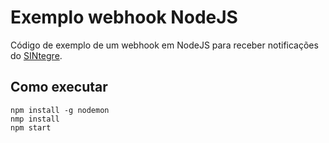 Exemplo webhook NodeJS
=============

Código de exemplo de um webhook em NodeJS para receber notificações do [SINtegre](https://sintegre.ons.org.br).

## Como executar

```
npm install -g nodemon
nmp install
npm start
```
